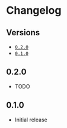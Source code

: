 # Changelog

## Versions

- [`0.2.0`](#020)
- [`0.1.0`](#010)

## 0.2.0

- TODO

## 0.1.0

- Initial release
